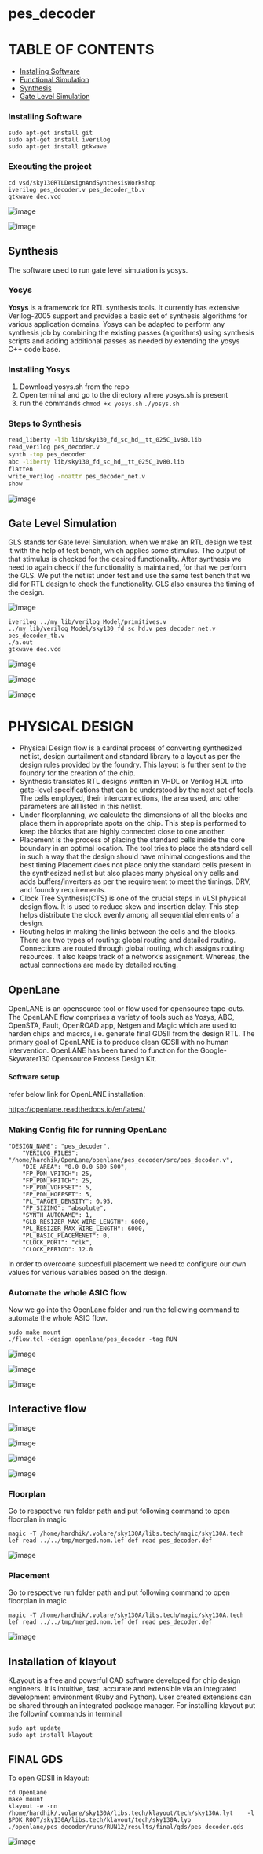 # pes_decoder

# TABLE OF CONTENTS
- [Installing Software](#installing-software)
- [Functional Simulation](#functional-simulation)
- [Synthesis](#synthesis)
- [Gate Level Simulation](#gate-level-simulation)
  

### Installing Software 
```
sudo apt-get install git 
sudo apt-get install iverilog 
sudo apt-get install gtkwave 
```

### Executing the project
```
cd vsd/sky130RTLDesignAndSynthesisWorkshop
iverilog pes_decoder.v pes_decoder_tb.v 
gtkwave dec.vcd
```

![image](https://github.com/benedict04/pes_decoder/assets/109859485/55304e6e-f590-4554-8a58-756b9618d1c4)

![image](https://github.com/benedict04/pes_decoder/assets/109859485/ad927cc4-4025-417b-8f79-87e99806686f)

## Synthesis 
The software used to run gate level simulation is yosys.
### Yosys
**Yosys** is a framework for RTL synthesis tools. It currently has extensive Verilog-2005 support and provides a basic set of synthesis algorithms for various application domains.
Yosys can be adapted to perform any synthesis job by combining the existing passes (algorithms) using synthesis scripts and adding additional passes as needed by extending the yosys C++ code base.
### Installing Yosys
1. Download yosys.sh from the repo
2. Open terminal and go to the directory where yosys.sh is present
3. run the commands `chmod +x yosys.sh` `./yosys.sh`
### Steps to Synthesis

  ``` sh
  read_liberty -lib lib/sky130_fd_sc_hd__tt_025C_1v80.lib  
  read_verilog pes_decoder.v
  synth -top pes_decoder
  abc -liberty lib/sky130_fd_sc_hd__tt_025C_1v80.lib
  flatten
  write_verilog -noattr pes_decoder_net.v
  show
  ```


![image](https://github.com/benedict04/pes_decoder/assets/109859485/e83bdaf4-3667-4af9-a3af-4c00f49a5ff9)

## Gate Level Simulation
GLS stands for Gate level Simulation. when we make an RTL design we test it with the help of test bench, which applies some stimulus. The output of that stimulus is checked for the desired functionality. After synthesis we need to again check if the functionality is maintained, for that we perform the GLS. We put the netlist under test and use the same test bench that we did for RTL design to check the functionality. GLS also ensures the timing of the design.




![image](https://github.com/benedict04/pes_decoder/assets/109859485/5da45068-84f6-4d2a-8387-216170d2e71e)


```
iverilog ../my_lib/verilog_Model/primitives.v ../my_lib/verilog_Model/sky130_fd_sc_hd.v pes_decoder_net.v pes_decoder_tb.v
./a.out
gtkwave dec.vcd
```

![image](https://github.com/benedict04/pes_decoder/assets/109859485/d6a00e80-dcc0-4034-94d6-5d1561ff5da0)

![image](https://github.com/benedict04/pes_decoder/assets/109859485/ca8e2c51-e1cf-4e8e-941c-7304c45f460a)

![image](https://github.com/benedict04/pes_decoder/assets/109859485/58917a50-802c-4e08-b651-567bee5e2bd1)



# PHYSICAL DESIGN

- Physical Design flow is a cardinal process of converting synthesized netlist, design curtailment and standard library to a layout as per the design rules provided by the foundry. This layout is further sent to the foundry for the creation of the chip.
- Synthesis translates RTL designs written in VHDL or Verilog HDL into gate-level specifications that can be understood by the next set of tools. The cells employed, their interconnections, the area used, and other parameters are all listed in this netlist.
- Under floorplanning, we calculate the dimensions of all the blocks and place them in appropriate spots on the chip. This step is performed to keep the blocks that are highly connected close to one another.
- Placement is the process of placing the standard cells inside the core boundary in an optimal location. The tool tries to place the standard cell in such a way that the design should have minimal congestions and the best timing.Placement does not place only the standard cells present in the synthesized netlist but also places many physical only cells and adds buffers/inverters as per the requirement to meet the timings, DRV, and foundry requirements.
- Clock Tree Synthesis(CTS) is one of the crucial steps in VLSI physical design flow. It is used to reduce skew and insertion delay. This step helps distribute the clock evenly among all sequential elements of a design.
- Routing helps in making the links between the cells and the blocks. There are two types of routing: global routing and detailed routing. Connections are routed through global routing, which assigns routing resources. It also keeps track of a network’s assignment. Whereas, the actual connections are made by detailed routing.


## OpenLane
OpenLANE is an opensource tool or flow used for opensource tape-outs. The OpenLANE flow comprises a variety of tools such as Yosys, ABC, OpenSTA, Fault, OpenROAD app, Netgen and Magic which are used to harden chips and macros, i.e. generate final GDSII from the design RTL. The primary goal of OpenLANE is to produce clean GDSII with no human intervention. OpenLANE has been tuned to function for the Google-Skywater130 Opensource Process Design Kit.

#### Software setup

refer below link for OpenLANE installation:

https://openlane.readthedocs.io/en/latest/

### Making Config file for running OpenLane
```
"DESIGN_NAME": "pes_decoder",
    "VERILOG_FILES": "/home/hardhik/OpenLane/openlane/pes_decoder/src/pes_decoder.v",
    "DIE_AREA": "0.0 0.0 500 500",
    "FP_PDN_VPITCH": 25,
    "FP_PDN_HPITCH": 25,
    "FP_PDN_VOFFSET": 5,
    "FP_PDN_HOFFSET": 5,
    "PL_TARGET_DENSITY": 0.95,
    "FP_SIZING": "absolute",
    "SYNTH_AUTONAME": 1,
    "GLB_RESIZER_MAX_WIRE_LENGTH": 6000,
    "PL_RESIZER_MAX_WIRE_LENGTH": 6000,
    "PL_BASIC_PLACEMENET": 0,
    "CLOCK_PORT": "clk",
    "CLOCK_PERIOD": 12.0
```
In order to overcome succesfull placement we need to configure our own values for various variables based on the design.



### Automate the whole ASIC flow
Now we go into the OpenLane folder and run the following command to automate the whole ASIC flow.
```
sudo make mount
./flow.tcl -design openlane/pes_decoder -tag RUN
```

![image](https://github.com/benedict04/pes_decoder/assets/109859485/2cb17fd0-c2f7-4e1d-91d2-3e46b5c3fc34)


![image](https://github.com/benedict04/pes_decoder/assets/109859485/8253887a-a4f1-4267-a6ba-b41f5e617a1c)


![image](https://github.com/benedict04/pes_decoder/assets/109859485/f9715ee8-aa0a-45d1-b1f4-b4b3162ca60f)


## Interactive flow


![image](https://github.com/benedict04/pes_decoder/assets/109859485/84875a8c-e739-4780-bb9e-8702affa73bc)


![image](https://github.com/benedict04/pes_decoder/assets/109859485/2b480fe3-a515-4073-bd94-34d341dd6e3b)


![image](https://github.com/benedict04/pes_decoder/assets/109859485/de7b59c2-2f97-4caa-a651-d07cf046b978)



![image](https://github.com/benedict04/pes_decoder/assets/109859485/942d95b4-3156-4efa-bd09-7a7ce889c89f)


### Floorplan 

Go to respective run folder path and put following command to open floorplan in magic

```
magic -T /home/hardhik/.volare/sky130A/libs.tech/magic/sky130A.tech lef read ../../tmp/merged.nom.lef def read pes_decoder.def

```


![image](https://github.com/benedict04/pes_decoder/assets/109859485/c396a2d6-558b-4c94-88dd-fdbafdba6621)





### Placement

Go to respective run folder path and put following command to open floorplan in magic

```
magic -T /home/hardhik/.volare/sky130A/libs.tech/magic/sky130A.tech lef read ../../tmp/merged.nom.lef def read pes_decoder.def

```

![image](https://github.com/benedict04/pes_decoder/assets/109859485/6bbfe6d9-cdfd-4542-ad16-a0ad8027396e)



## Installation of klayout

KLayout is a free and powerful CAD software developed for chip design engineers. It is intuitive, fast, accurate and extensible via an integrated development environment (Ruby and Python). User created extensions can be shared through an integrated package manager. For installing klayout put the followinf commands in terminal

```
sudo apt update
sudo apt install klayout

```
## FINAL GDS

To open GDSII in klayout:

```
cd OpenLane
make mount
klayout -e -nn /home/hardhik/.volare/sky130A/libs.tech/klayout/tech/sky130A.lyt    -l $PDK_ROOT/sky130A/libs.tech/klayout/tech/sky130A.lyp ./openlane/pes_decoder/runs/RUN12/results/final/gds/pes_decoder.gds

```


![image](https://github.com/benedict04/pes_decoder/assets/109859485/ba32fb74-635a-4261-9feb-4fa7f1113bd0)






